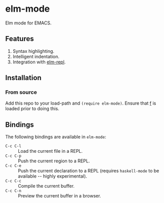 # elm-mode

Elm mode for EMACS.

## Features

1. Syntax highlighting.
1. Intelligent indentation.
1. Integration with [elm-repl](https://github.com/elm-lang/elm-repl).

## Installation

### From source

Add this repo to your load-path and `(require elm-mode)`. Ensure that
[f](https://github.com/rejeep/f.el) is loaded prior to doing this.

## Bindings

The following bindings are available in `elm-mode`:

<dl>
  <dt><code>C-c C-l</code></dt>
  <dd>Load the current file in a REPL.</dd>

  <dt><code>C-c C-p</code></dt>
  <dd>Push the current region to a REPL.</dd>

  <dt><code>C-c C-e</code></dt>
  <dd>Push the current declaration to a REPL (requires <code>haskell-mode</code> to be available -- highly experimental).</dd>

  <dt><code>C-c C-c</code></dt>
  <dd>Compile the current buffer.</dd>

  <dt><code>C-c C-n</code></dt>
  <dd>Preview the current buffer in a browser.</dd>
</dl>
